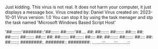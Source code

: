 Just kidding. This virus is not real. 
It does not harm your computer, it just displays a message box.
Virus created by: Daniel
Virus created on: 2023-10-01
Virus version: 1.0
You can stop it by using the task menager and stp the task named 'Microsoft Windows Based Script Host'

'##::::::::'#######::'##:::::::
 ##:::::::'##.... ##: ##:::::::
 ##::::::: ##:::: ##: ##:::::::
 ##::::::: ##:::: ##: ##:::::::
 ##::::::: ##:::: ##: ##:::::::
 ##::::::: ##:::: ##: ##:::::::
 ########:. #######:: ########:
........:::.......:::........::